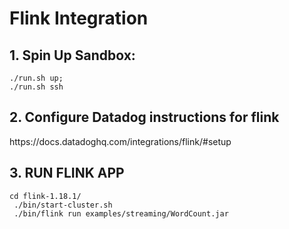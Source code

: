 # Flink Integration

## 1. Spin Up Sandbox:
```
./run.sh up;
./run.sh ssh
```

## 2. Configure Datadog instructions for flink

<link>https://docs.datadoghq.com/integrations/flink/#setup</link>

## 3. RUN FLINK APP
``` 
cd flink-1.18.1/
 ./bin/start-cluster.sh
 ./bin/flink run examples/streaming/WordCount.jar
```
